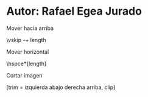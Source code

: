 # Autor: Rafael Egea Jurado



Mover hacia arriba

\vskip -+ length

Mover horizontal 

\hspce*{length}


Cortar imagen

[trim = izquierda abajo derecha arriba, clip}
